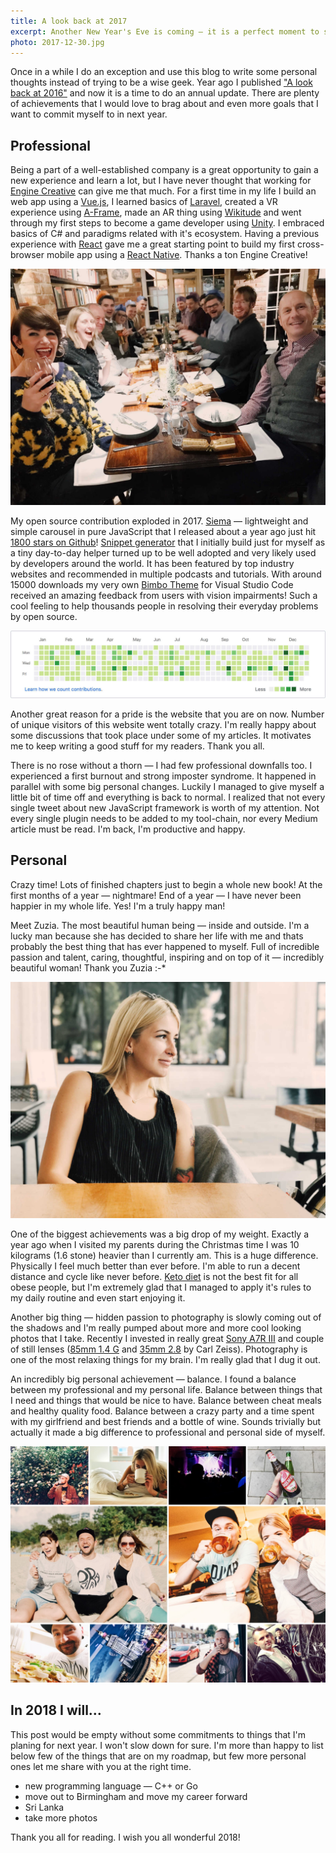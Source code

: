 ```yaml
---
title: A look back at 2017
excerpt: Another New Year's Eve is coming — it is a perfect moment to summarize things that went well, list of fails and some future plan for next twelve months.
photo: 2017-12-30.jpg
---
```


Once in a while I do an exception and use this blog to write some personal thoughts instead of trying to be a wise geek. Year ago I published ["A look back at 2016"](https://pawelgrzybek.com/a-look-back-at-2016/) and now it is a time to do an annual update. There are plenty of achievements that I would love to brag about and even more goals that I want to commit myself to in next year. 

## Professional

Being a part of a well-established company is a great opportunity to gain a new experience and learn a lot, but I have never thought that working for [Engine Creative](https://www.enginecreative.co.uk/) can give me that much. For a first time in my life I build an web app using a [Vue.js](https://vuejs.org/), I learned basics of [Laravel](https://laravel.com/), created a VR experience using [A-Frame](https://aframe.io), made an AR thing using [Wikitude](https://www.wikitude.com/) and went through my first steps to become a game developer using [Unity](https://unity3d.com/). I embraced basics of C# and paradigms related with it's ecosystem. Having a previous experience with [React](https://reactjs.org/) gave me a great starting point to build my first cross-browser mobile app using a [React Native](https://facebook.github.io/react-native/). Thanks a ton Engine Creative!

![Engine Creative team at Christmas dinner](/photos/2017-12-30-1.jpg)

My open source contribution exploded in 2017. [Siema](https://pawelgrzybek.com/siema/) — lightweight and simple carousel in pure JavaScript that I released about a year ago just hit [1800 stars on Github](https://github.com/pawelgrzybek/siema)! [Snippet generator](https://pawelgrzybek.com/snippet-generator/) that I initially build just for myself as a tiny day-to-day helper turned up to be well adopted and very likely used by developers around the world. It has been featured by top industry websites and recommended in multiple podcasts and tutorials. With around 15000 downloads my very own [Bimbo Theme](https://marketplace.visualstudio.com/items?itemName=pawelgrzybek.bimbo-theme) for Visual Studio Code received an amazing feedback from users with vision impairments! Such a cool feeling to help thousands people in resolving their everyday problems by open source.

![GitHub contribution graph in 2017](/photos/2017-12-30-2.jpg)

Another great reason for a pride is the website that you are on now. Number of unique visitors of this website went totally crazy. I'm really happy about some discussions that took place under some of my articles. It motivates me to keep writing a good stuff for my readers. Thank you all.

There is no rose without a thorn — I had few professional downfalls too. I experienced a first burnout and strong imposter syndrome. It happened in parallel with some big personal changes. Luckily I managed to give myself a little bit of time off and everything is back to normal. I realized that not every single tweet about new JavaScript framework is worth of my attention. Not every single plugin needs to be added to my tool-chain, nor every Medium article must be read. I'm back, I'm productive and happy.

## Personal

Crazy time! Lots of finished chapters just to begin a whole new book! At the first months of a year — nightmare! End of a year — I have never been happier in my whole life. Yes! I'm a truly happy man!

Meet Zuzia. The most beautiful human being — inside and outside. I'm a lucky man because she has decided to share her life with me and thats probably the best thing that has ever happened to myself. Full of incredible passion and talent, caring, thoughtful, inspiring and on top of it — incredibly beautiful woman! Thank you Zuzia :-*

![Zuzia :-*](/photos/2017-12-30-3.jpg)

One of the biggest achievements was a big drop of my weight. Exactly a year ago when I visited my parents during the Christmas time I was 10 kilograms (1.6 stone) heavier than I currently am. This is a huge difference. Physically I feel much better than ever before. I'm able to run a decent distance and cycle like never before. [Keto diet](https://www.reddit.com/r/keto/wiki/faq) is not the best fit for all obese people, but I'm extremely glad that I managed to apply it's rules to my daily routine and even start enjoying it.

Another big thing — hidden passion to photography is slowly coming out of the shadows and I'm really pumped about more and more cool looking photos that I take. Recently I invested in really great [Sony A7R III](https://www.sony.co.uk/electronics/interchangeable-lens-cameras/ilce-7rm3) and couple of still lenses ([85mm 1.4 G](https://www.sony.co.uk/electronics/camera-lenses/sel85f14gm) and [35mm 2.8](https://www.sony.co.uk/electronics/camera-lenses/sel35f28z) by Carl Zeiss). Photography is one of the most relaxing things for my brain. I'm really glad that I dug it out.

An incredibly big personal achievement — balance. I found a balance between my professional and my personal life. Balance between things that I need and things that would be nice to have. Balance between cheat meals and healthy quality food. Balance between a crazy party and a time spent with my girlfriend and best friends and a bottle of wine. Sounds trivially but actually it made a big difference to professional and personal side of myself.

![My best friends](/photos/2017-12-30-4.jpg)

## In 2018 I will…

This post would be empty without some commitments to things that I'm planing for next year. I won't slow down for sure. I'm more than happy to list below few of the things that are on my roadmap, but few more personal ones let me share with you at the right time.

- new programming language — C++ or Go
- move out to Birmingham and move my career forward
- Sri Lanka
- take more photos

Thank you all for reading. I wish you all wonderful 2018!
